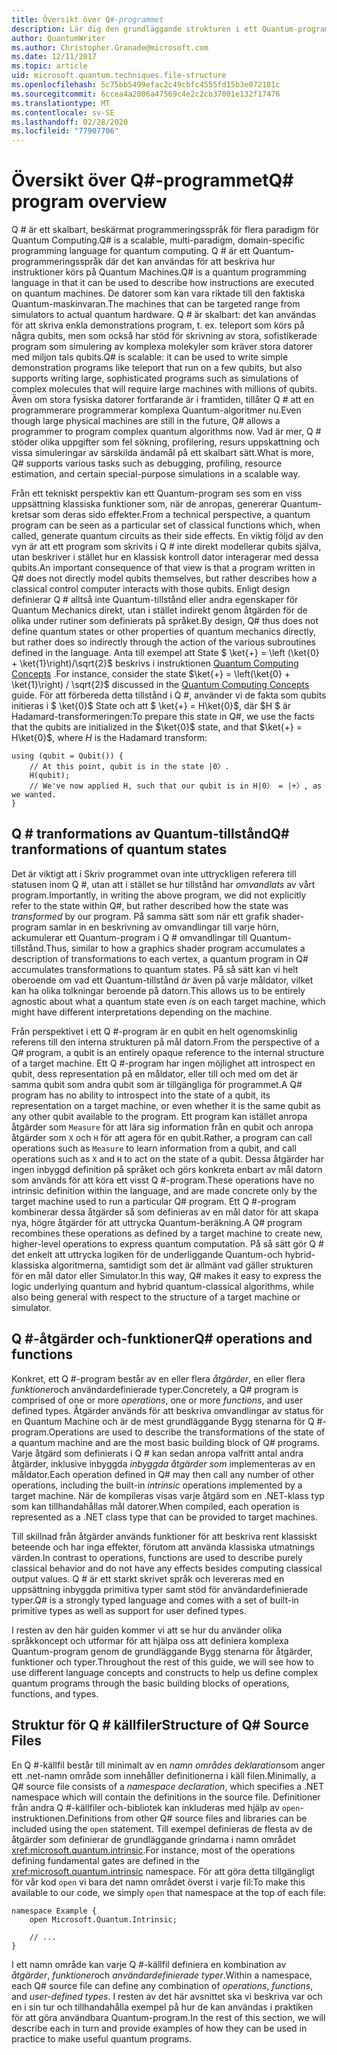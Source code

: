 ```yaml
---
title: Översikt över Q#-programmet
description: Lär dig den grundläggande strukturen i ett Quantum-program och hur det representerar omvandlingar av Quantum-tillstånd.
author: QuantumWriter
ms.author: Christopher.Granade@microsoft.com
ms.date: 12/11/2017
ms.topic: article
uid: microsoft.quantum.techniques.file-structure
ms.openlocfilehash: 5c75bb5499efac2c49cbfc4555fd15b3e072181c
ms.sourcegitcommit: 6ccea4a2006a47569c4e2c2cb37001e132f17476
ms.translationtype: MT
ms.contentlocale: sv-SE
ms.lasthandoff: 02/28/2020
ms.locfileid: "77907706"
---
```

# <a name="q-program-overview"></a><span data-ttu-id="76c0e-103">Översikt över Q#-programmet</span><span class="sxs-lookup"><span data-stu-id="76c0e-103">Q# program overview</span></span>

<span data-ttu-id="76c0e-104">Q # är ett skalbart, beskärmat programmeringsspråk för flera paradigm för Quantum Computing.</span><span class="sxs-lookup"><span data-stu-id="76c0e-104">Q# is a scalable, multi-paradigm, domain-specific programming language for quantum computing.</span></span> <span data-ttu-id="76c0e-105">Q # är ett Quantum-programmeringsspråk där det kan användas för att beskriva hur instruktioner körs på Quantum Machines.</span><span class="sxs-lookup"><span data-stu-id="76c0e-105">Q# is a quantum programming language in that it can be used to describe how instructions are executed on quantum machines.</span></span> <span data-ttu-id="76c0e-106">De datorer som kan vara riktade till den faktiska Quantum-maskinvaran.</span><span class="sxs-lookup"><span data-stu-id="76c0e-106">The machines that can be targeted range from simulators to actual quantum hardware.</span></span> <span data-ttu-id="76c0e-107">Q # är skalbart: det kan användas för att skriva enkla demonstrations program, t. ex. teleport som körs på några qubits, men som också har stöd för skrivning av stora, sofistikerade program som simulering av komplexa molekyler som kräver stora datorer med miljon tals qubits.</span><span class="sxs-lookup"><span data-stu-id="76c0e-107">Q# is scalable: it can be used to write simple demonstration programs like teleport that run on a few qubits, but also supports writing large, sophisticated programs such as simulations of complex molecules that will require large machines with millions of qubits.</span></span> <span data-ttu-id="76c0e-108">Även om stora fysiska datorer fortfarande är i framtiden, tillåter Q # att en programmerare programmerar komplexa Quantum-algoritmer nu.</span><span class="sxs-lookup"><span data-stu-id="76c0e-108">Even though large physical machines are still in the future, Q# allows a programmer to program complex quantum algorithms now.</span></span> <span data-ttu-id="76c0e-109">Vad är mer, Q # stöder olika uppgifter som fel sökning, profilering, resurs uppskattning och vissa simuleringar av särskilda ändamål på ett skalbart sätt.</span><span class="sxs-lookup"><span data-stu-id="76c0e-109">What is more, Q# supports various tasks such as debugging, profiling, resource estimation, and certain special-purpose simulations in a scalable way.</span></span> 

<span data-ttu-id="76c0e-110">Från ett tekniskt perspektiv kan ett Quantum-program ses som en viss uppsättning klassiska funktioner som, när de anropas, genererar Quantum-kretsar som deras sido effekter.</span><span class="sxs-lookup"><span data-stu-id="76c0e-110">From a technical perspective, a quantum program can be seen as a particular set of classical functions which, when called, generate quantum circuits as their side effects.</span></span> <span data-ttu-id="76c0e-111">En viktig följd av den vyn är att ett program som skrivits i Q # inte direkt modellerar qubits själva, utan beskriver i stället hur en klassisk kontroll dator interagerar med dessa qubits.</span><span class="sxs-lookup"><span data-stu-id="76c0e-111">An important consequence of that view is that a program written in Q# does not directly model qubits themselves, but rather describes how a classical control computer interacts with those qubits.</span></span>
<span data-ttu-id="76c0e-112">Enligt design definierar Q # alltså inte Quantum-tillstånd eller andra egenskaper för Quantum Mechanics direkt, utan i stället indirekt genom åtgärden för de olika under rutiner som definierats på språket.</span><span class="sxs-lookup"><span data-stu-id="76c0e-112">By design, Q# thus does not define quantum states or other properties of quantum mechanics directly, but rather does so indirectly through the action of the various subroutines defined in the language.</span></span>
<span data-ttu-id="76c0e-113">Anta till exempel att State $ \ket{+} = \left (\ket{0} + \ket{1}\right)/\sqrt{2}$ beskrivs i instruktionen [Quantum Computing Concepts](xref:microsoft.quantum.concepts.intro) .</span><span class="sxs-lookup"><span data-stu-id="76c0e-113">For instance, consider the state $\ket{+} = \left(\ket{0} + \ket{1}\right) / \sqrt{2}$ discussed in the [Quantum Computing Concepts](xref:microsoft.quantum.concepts.intro) guide.</span></span>
<span data-ttu-id="76c0e-114">För att förbereda detta tillstånd i Q #, använder vi de fakta som qubits initieras i $ \ket{0}$ State och att $ \ket{+} = H\ket{0}$, där $H $ är Hadamard-transformeringen:</span><span class="sxs-lookup"><span data-stu-id="76c0e-114">To prepare this state in Q#, we use the facts that the qubits are initialized in the $\ket{0}$ state, and that $\ket{+} = H\ket{0}$, where $H$ is the Hadamard transform:</span></span>

```qsharp
using (qubit = Qubit()) {
    // At this point, qubit is in the state |0〉.
    H(qubit);
    // We've now applied H, such that our qubit is in H|0〉 = |+〉, as we wanted.
}
```
## <a name="q-tranformations-of-quantum-states"></a><span data-ttu-id="76c0e-115">Q # tranformations av Quantum-tillstånd</span><span class="sxs-lookup"><span data-stu-id="76c0e-115">Q# tranformations of quantum states</span></span>

<span data-ttu-id="76c0e-116">Det är viktigt att i Skriv programmet ovan inte uttryckligen referera till statusen inom Q #, utan att i stället se hur tillstånd har *omvandlats* av vårt program.</span><span class="sxs-lookup"><span data-stu-id="76c0e-116">Importantly, in writing the above program, we did not explicitly refer to the state within Q#, but rather described how the state was *transformed* by our program.</span></span>
<span data-ttu-id="76c0e-117">På samma sätt som när ett grafik shader-program samlar in en beskrivning av omvandlingar till varje hörn, ackumulerar ett Quantum-program i Q # omvandlingar till Quantum-tillstånd.</span><span class="sxs-lookup"><span data-stu-id="76c0e-117">Thus, similar to how a graphics shader program accumulates a description of transformations to each vertex, a quantum program in Q# accumulates transformations to quantum states.</span></span>
<span data-ttu-id="76c0e-118">På så sätt kan vi helt oberoende om vad ett Quantum-tillstånd *är* även på varje måldator, vilket kan ha olika tolkningar beroende på datorn.</span><span class="sxs-lookup"><span data-stu-id="76c0e-118">This allows us to be entirely agnostic about what a quantum state even *is* on each target machine, which might have different interpretations depending on the machine.</span></span> 

<span data-ttu-id="76c0e-119">Från perspektivet i ett Q #-program är en qubit en helt ogenomskinlig referens till den interna strukturen på mål datorn.</span><span class="sxs-lookup"><span data-stu-id="76c0e-119">From the perspective of a Q# program, a qubit is an entirely opaque reference to the internal structure of a target machine.</span></span>
<span data-ttu-id="76c0e-120">Ett Q #-program har ingen möjlighet att introspect en qubit, dess representation på en måldator, eller till och med om det är samma qubit som andra qubit som är tillgängliga för programmet.</span><span class="sxs-lookup"><span data-stu-id="76c0e-120">A Q# program has no ability to introspect into the state of a qubit, its representation on a target machine, or even whether it is the same qubit as any other qubit available to the program.</span></span>
<span data-ttu-id="76c0e-121">Ett program kan istället anropa åtgärder som `Measure` för att lära sig information från en qubit och anropa åtgärder som `X` och `H` för att agera för en qubit.</span><span class="sxs-lookup"><span data-stu-id="76c0e-121">Rather, a program can call operations such as `Measure` to learn information from a qubit, and call operations such as `X` and `H` to act on the state of a qubit.</span></span>
<span data-ttu-id="76c0e-122">Dessa åtgärder har ingen inbyggd definition på språket och görs konkreta enbart av mål datorn som används för att köra ett visst Q #-program.</span><span class="sxs-lookup"><span data-stu-id="76c0e-122">These operations have no intrinsic definition within the language, and are made concrete only by the target machine used to run a particular Q# program.</span></span>
<span data-ttu-id="76c0e-123">Ett Q #-program kombinerar dessa åtgärder så som definieras av en mål dator för att skapa nya, högre åtgärder för att uttrycka Quantum-beräkning.</span><span class="sxs-lookup"><span data-stu-id="76c0e-123">A Q# program recombines these operations as defined by a target machine to create new, higher-level operations to express quantum computation.</span></span>
<span data-ttu-id="76c0e-124">På så sätt gör Q # det enkelt att uttrycka logiken för de underliggande Quantum-och hybrid-klassiska algoritmerna, samtidigt som det är allmänt vad gäller strukturen för en mål dator eller Simulator.</span><span class="sxs-lookup"><span data-stu-id="76c0e-124">In this way, Q# makes it easy to express the logic underlying quantum and hybrid quantum-classical algorithms, while also being general with respect to the structure of a target machine or simulator.</span></span>

## <a name="q-operations-and-functions"></a><span data-ttu-id="76c0e-125">Q #-åtgärder och-funktioner</span><span class="sxs-lookup"><span data-stu-id="76c0e-125">Q# operations and functions</span></span>

<span data-ttu-id="76c0e-126">Konkret, ett Q #-program består av en eller flera *åtgärder*, en eller flera *funktioner*och användardefinierade typer.</span><span class="sxs-lookup"><span data-stu-id="76c0e-126">Concretely, a Q# program is comprised of one or more *operations*, one or more *functions*, and user defined types.</span></span> <span data-ttu-id="76c0e-127">Åtgärder används för att beskriva omvandlingar av status för en Quantum Machine och är de mest grundläggande Bygg stenarna för Q #-program.</span><span class="sxs-lookup"><span data-stu-id="76c0e-127">Operations are used to describe the transformations of the state of a quantum machine and are the most basic building block of Q# programs.</span></span> <span data-ttu-id="76c0e-128">Varje åtgärd som definierats i Q # kan sedan anropa valfritt antal andra åtgärder, inklusive inbyggda *inbyggda åtgärder som* implementeras av en måldator.</span><span class="sxs-lookup"><span data-stu-id="76c0e-128">Each operation defined in Q# may then call any number of other operations, including the built-in *intrinsic* operations implemented by a target machine.</span></span>
<span data-ttu-id="76c0e-129">När de kompileras visas varje åtgärd som en .NET-klass typ som kan tillhandahållas mål datorer.</span><span class="sxs-lookup"><span data-stu-id="76c0e-129">When compiled, each operation is represented as a .NET class type that can be provided to target machines.</span></span>

<span data-ttu-id="76c0e-130">Till skillnad från åtgärder används funktioner för att beskriva rent klassiskt beteende och har inga effekter, förutom att använda klassiska utmatnings värden.</span><span class="sxs-lookup"><span data-stu-id="76c0e-130">In contrast to operations, functions are used to describe purely classical behavior and do not have any effects besides computing classical output values.</span></span> <span data-ttu-id="76c0e-131">Q # är ett starkt skrivet språk och levereras med en uppsättning inbyggda primitiva typer samt stöd för användardefinierade typer.</span><span class="sxs-lookup"><span data-stu-id="76c0e-131">Q# is a strongly typed language and comes with a set of built-in primitive types as well as support for user defined types.</span></span> 

<span data-ttu-id="76c0e-132">I resten av den här guiden kommer vi att se hur du använder olika språkkoncept och utformar för att hjälpa oss att definiera komplexa Quantum-program genom de grundläggande Bygg stenarna för åtgärder, funktioner och typer.</span><span class="sxs-lookup"><span data-stu-id="76c0e-132">Throughout the rest of this guide, we will see how to use different language concepts and constructs to help us define complex quantum programs through the basic building blocks of operations, functions, and types.</span></span> 

## <a name="structure-of-q-source-files"></a><span data-ttu-id="76c0e-133">Struktur för Q # källfiler</span><span class="sxs-lookup"><span data-stu-id="76c0e-133">Structure of Q# Source Files</span></span>

<span data-ttu-id="76c0e-134">En Q #-källfil består till minimalt av en *namn områdes deklaration*som anger ett .net-namn område som innehåller definitionerna i käll filen.</span><span class="sxs-lookup"><span data-stu-id="76c0e-134">Minimally, a Q# source file consists of a *namespace declaration*, which specifies a .NET namespace which will contain the definitions in the source file.</span></span>
<span data-ttu-id="76c0e-135">Definitioner från andra Q #-källfiler och-bibliotek kan inkluderas med hjälp av `open`-instruktionen.</span><span class="sxs-lookup"><span data-stu-id="76c0e-135">Definitions from other Q# source files and libraries can be included using the `open` statement.</span></span>
<span data-ttu-id="76c0e-136">Till exempel definieras de flesta av de åtgärder som definierar de grundläggande grindarna i namn området <xref:microsoft.quantum.intrinsic>.</span><span class="sxs-lookup"><span data-stu-id="76c0e-136">For instance, most of the operations defining fundamental gates are defined in the <xref:microsoft.quantum.intrinsic> namespace.</span></span>
<span data-ttu-id="76c0e-137">För att göra detta tillgängligt för vår kod `open` vi bara det namn området överst i varje fil:</span><span class="sxs-lookup"><span data-stu-id="76c0e-137">To make this available to our code, we simply `open` that namespace at the top of each file:</span></span>

```qsharp
namespace Example {
    open Microsoft.Quantum.Intrinsic;

    // ...
}
```

<span data-ttu-id="76c0e-138">I ett namn område kan varje Q #-källfil definiera en kombination av *åtgärder*, *funktioner*och *användardefinierade typer*.</span><span class="sxs-lookup"><span data-stu-id="76c0e-138">Within a namespace, each Q# source file can define any combination of *operations*, *functions*, and *user-defined types*.</span></span>
<span data-ttu-id="76c0e-139">I resten av det här avsnittet ska vi beskriva var och en i sin tur och tillhandahålla exempel på hur de kan användas i praktiken för att göra användbara Quantum-program.</span><span class="sxs-lookup"><span data-stu-id="76c0e-139">In the rest of this section, we will describe each in turn and provide examples of how they can be used in practice to make useful quantum programs.</span></span>
